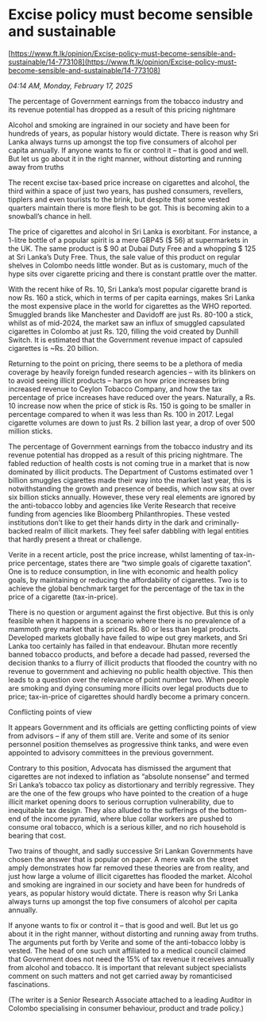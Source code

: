 # Excise policy must become sensible and sustainable

[https://www.ft.lk/opinion/Excise-policy-must-become-sensible-and-sustainable/14-773108](https://www.ft.lk/opinion/Excise-policy-must-become-sensible-and-sustainable/14-773108)

*04:14 AM, Monday, February 17, 2025*

The percentage of Government earnings from the tobacco industry and its revenue potential has dropped as a result of this pricing nightmare

Alcohol and smoking are ingrained in our society and have been for hundreds of years, as popular history would dictate. There is reason why Sri Lanka always turns up amongst the top five consumers of alcohol per capita annually. If anyone wants to fix or control it – that is good and well. But let us go about it in the right manner, without distorting and running away from truths

The recent excise tax-based price increase on cigarettes and alcohol, the third within a space of just two years, has pushed consumers, revellers, tipplers and even tourists to the brink, but despite that some vested quarters maintain there is more flesh to be got. This is becoming akin to a snowball’s chance in hell.

The price of cigarettes and alcohol in Sri Lanka is exorbitant. For instance, a 1-litre bottle of a popular spirit is a mere GBP45 ($ 56) at supermarkets in the UK. The same product is $ 90 at Dubai Duty Free and a whopping $ 125 at Sri Lanka’s Duty Free. Thus, the sale value of this product on regular shelves in Colombo needs little wonder. But as is customary, much of the hype sits over cigarette pricing and there is constant prattle over the matter.

With the recent hike of Rs. 10, Sri Lanka’s most popular cigarette brand is now Rs. 160 a stick, which in terms of per capita earnings, makes Sri Lanka the most expensive place in the world for cigarettes as the WHO reported. Smuggled brands like Manchester and Davidoff are just Rs. 80-100 a stick, whilst as of mid-2024, the market saw an influx of smuggled capsulated cigarettes in Colombo at just Rs. 120, filling the void created by Dunhill Switch. It is estimated that the Government revenue impact of capsuled cigarettes is ~Rs. 20 billion.

Returning to the point on pricing, there seems to be a plethora of media coverage by heavily foreign funded research agencies – with its blinkers on to avoid seeing illicit products – harps on how price increases bring increased revenue to Ceylon Tobacco Company, and how the tax percentage of price increases have reduced over the years. Naturally, a Rs. 10 increase now when the price of stick is Rs. 150 is going to be smaller in percentage compared to when it was less than Rs. 100 in 2017. Legal cigarette volumes are down to just Rs. 2 billion last year, a drop of over 500 million sticks.

The percentage of Government earnings from the tobacco industry and its revenue potential has dropped as a result of this pricing nightmare. The fabled reduction of health costs is not coming true in a market that is now dominated by illicit products. The Department of Customs estimated over 1 billion smuggles cigarettes made their way into the market last year, this is notwithstanding the growth and presence of beedis, which now sits at over six billion sticks annually. However, these very real elements are ignored by the anti-tobacco lobby and agencies like Verite Research that receive funding from agencies like Bloomberg Philanthropies. These vested institutions don’t like to get their hands dirty in the dark and criminally-backed realm of illicit markets. They feel safer dabbling with legal entities that hardly present a threat or challenge.

Verite in a recent article, post the price increase, whilst lamenting of tax-in-price percentage, states there are “two simple goals of cigarette taxation”. One is to reduce consumption, in line with economic and health policy goals, by maintaining or reducing the affordability of cigarettes. Two is to achieve the global benchmark target for the percentage of the tax in the price of a cigarette (tax-in-price).

There is no question or argument against the first objective. But this is only feasible when it happens in a scenario where there is no prevalence of a mammoth grey market that is priced Rs. 80 or less than legal products. Developed markets globally have failed to wipe out grey markets, and Sri Lanka too certainly has failed in that endeavour. Bhutan more recently banned tobacco products, and before a decade had passed, reversed the decision thanks to a flurry of illicit products that flooded the country with no revenue to government and achieving no public health objective. This then leads to a question over the relevance of point number two. When people are smoking and dying consuming more illicits over legal products due to price; tax-in-price of cigarettes should hardly become a primary concern.

Conflicting points of view

It appears Government and its officials are getting conflicting points of view from advisors – if any of them still are. Verite and some of its senior personnel position themselves as progressive think tanks, and were even appointed to advisory committees in the previous government.

Contrary to this position, Advocata has dismissed the argument that cigarettes are not indexed to inflation as “absolute nonsense” and termed Sri Lanka’s tobacco tax policy as distortionary and terribly regressive. They are the one of the few groups who have pointed to the creation of a huge illicit market opening doors to serious corruption vulnerability, due to inequitable tax design. They also alluded to the sufferings of the bottom-end of the income pyramid, where blue collar workers are pushed to consume oral tobacco, which is a serious killer, and no rich household is bearing that cost.

Two trains of thought, and sadly successive Sri Lankan Governments have chosen the answer that is popular on paper. A mere walk on the street amply demonstrates how far removed these theories are from reality, and just how large a volume of illicit cigarettes has flooded the market. Alcohol and smoking are ingrained in our society and have been for hundreds of years, as popular history would dictate. There is reason why Sri Lanka always turns up amongst the top five consumers of alcohol per capita annually.

If anyone wants to fix or control it – that is good and well. But let us go about it in the right manner, without distorting and running away from truths. The arguments put forth by Verite and some of the anti-tobacco lobby is vested. The head of one such unit affiliated to a medical council claimed that Government does not need the 15% of tax revenue it receives annually from alcohol and tobacco. It is important that relevant subject specialists comment on such matters and not get carried away by romanticised fascinations.

(The writer is a Senior Research Associate attached to a leading Auditor in Colombo specialising in consumer behaviour, product and trade policy.)

